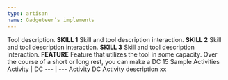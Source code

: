 ```yaml
---
type: artisan
name: Gadgeteer’s implements
---
```

Tool description.
__SKILL 1__
Skill and tool description interaction.
__SKILL 2__
Skill and tool description interaction.
__SKILL 3__
Skill and tool description interaction.
__FEATURE__
Feature that utilizes the tool in some capacity.
Over the course of a short or long rest, you can make a DC 15
Sample Activities
Activity | DC
--- | ---
Activity	DC
Activity description	xx
